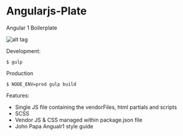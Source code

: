# Angularjs-Plate

Angular 1 Boilerplate

![alt tag](https://media.giphy.com/media/uGlLP7Ze3pPAk/giphy.gif)

Development:
```shell
$ gulp
````

Production
```shell
$ NODE_ENV=prod gulp build
````

Features:
* Single JS file containing the vendorFiles, html partials and scripts
* SCSS
* Vendor JS & CSS managed within package.json file
* John Papa Angualr1 style guide
